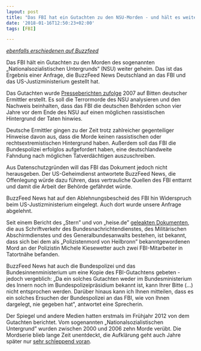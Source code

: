 ```yaml
---
layout: post
title: "Das FBI hat ein Gutachten zu den NSU-Morden - und hält es weiterhin geheim"
date: '2018-01-16T12:50:23+02:00'
tags: [FBI]

---
```

*[ebenfalls erschiedenen auf Buzzfeed](https://www.buzzfeed.com/arnesemsrott/fbi-haelt-nsu-gutachten-weiter-geheim)*

Das FBI hält ein Gutachten zu den Morden des sogenannten „Nationalsozialistischen Untergrunds“ (NSU) weiter geheim. Das ist das Ergebnis einer Anfrage, die BuzzFeed News Deutschland an das FBI und das US-Justizministerium gestellt hat.

Das Gutachten wurde [Presseberichten zufolge](http://www.spiegel.de/panorama/justiz/ceska-morde-des-nsu-fbi-ging-von-auslaenderhass-als-motiv-aus-a-829270.html) 2007 auf Bitten deutscher Ermittler erstellt. Es soll die Terrormorde des NSU analysieren und den Nachweis beinhalten, dass das FBI die deutschen Behörden schon vier Jahre vor dem Ende des NSU auf einen möglichen rassistischen Hintergrund der Taten hinwies.

Deutsche Ermittler gingen zu der Zeit trotz zahlreicher gegenteiliger Hinweise davon aus, dass die Morde keinen rassistischen oder rechtsextremistischen Hintergrund haben. Außerdem soll das FBI die Bundespolizei erfolglos aufgefordert haben, eine deutschlandweite Fahndung nach möglichen Tatverdächtigen auszuschreiben.

Aus Datenschutzgründen will das FBI das Dokument jedoch nicht herausgeben. Der US-Geheimdienst antwortete BuzzFeed News, die Offenlegung würde dazu führen, dass vertrauliche Quellen des FBI enttarnt und damit die Arbeit der Behörde gefährdet würde.

BuzzFeed News hat auf den Ablehnungsbescheid des FBI hin Widerspruch beim US-Justizministerium eingelegt. Auch dort wurde unsere Anfrage abgelehnt. 

Seit einem Bericht des „Stern” und von „heise.de” [geleakten Dokumenten](https://www.heise.de/tp/downloads/89/1/8/9/8/8/9/4/49477_1.pdf), die aus Schriftverkehr des Bundesnachrichtendienstes, des Militärischen Abschirmdienstes und des Generalbundesanwalts bestehen, ist bekannt, dass sich bei dem als „Polizistenmord von Heilbronn” bekanntgewordenen Mord an der Polizistin Michele Kiesewetter auch zwei FBI-Mitarbeiter in Tatortnähe befanden.

BuzzFeed News hat auch die Bundespolizei und das Bundesinnenministerium um eine Kopie des FBI-Gutachtens gebeten - jedoch vergeblich: „Da ein solches Gutachten weder im Bundesministerium des Innern noch im Bundespolizeipräsidium bekannt ist, kann Ihrer Bitte (...) nicht entsprochen werden. Darüber hinaus kann ich Ihnen mitteilen, dass es ein solches Ersuchen der Bundespolizei an das FBI, wie von Ihnen dargelegt, nie gegeben hat", antwortet eine Sprecherin.

Der Spiegel und andere Medien hatten erstmals im Frühjahr 2012 von dem Gutachten berichtet. Vom sogenannten „Nationalsozialistischen Untergrund” wurden zwischen 2000 und 2006 zehn Morde verübt. Die Mordserie blieb lange Zeit unentdeckt, die Aufklärung geht auch Jahre später nur [sehr schleppend voran](https://www.taz.de/!5474040/).
